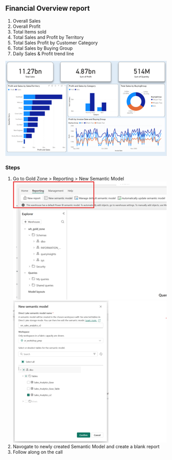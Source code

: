 
## Financial Overview report
1. Overall Sales
2. Overall Profit
3. Total Items sold
4. Total Sales and Profit by Territory
5. Total Sales Profit by Customer Category
6. Total Sales by Buying Group
7. Daily Sales & Profit trend line

![alt text](image-25.png)


### Steps
1. Go to Gold Zone > Reporting > New Semantic Model 
![alt text](image-23.png)
![alt text](image-24.png)
2. Navogate to newly created Semantic Model and create a blank report
3. Follow along on the call

